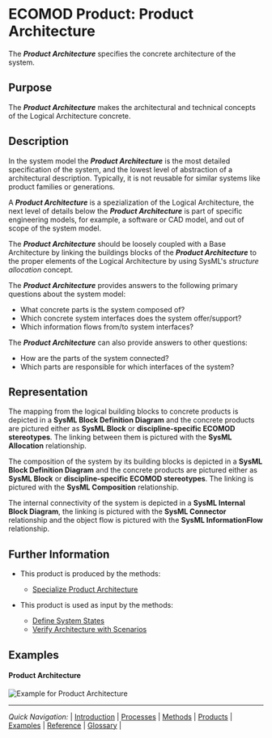 # ECOMOD Product: Product Architecture

The **_Product Architecture_** specifies the concrete architecture of the system.


## Purpose

The **_Product Architecture_** makes the architectural and technical concepts of the Logical Architecture concrete.


## Description

In the system model the **_Product Architecture_** is the most detailed specification of the system, and the lowest level of abstraction of a architectural description. Typically, it is not reusable for similar systems like product families or generations.

A **_Product Architecture_** is a spezialization of the Logical Architecture, the next level of details below the **_Product Architecture_** is part of specific engineering models, for example, a software or CAD model, and out of scope of the system model.

The **_Product Architecture_** should be loosely coupled with a Base Architecture by linking the buildings blocks of the **_Product Architecture_** to the proper elements of the Logical Architecture by using SysML's _structure allocation_ concept.

The **_Product Architecture_** provides answers to the following primary questions about the system model:

+ What concrete parts is the system composed of?
+ Which concrete system interfaces does the system offer/support?
+ Which information flows from/to system interfaces?

The **_Product Architecture_** can also provide answers to other questions:

+ How are the parts of the system connected?
+ Which parts are responsible for which interfaces of the system?


## Representation

The mapping from the logical building blocks to concrete products is depicted in a **SysML Block Definition Diagram** and the concrete products are pictured either as **SysML Block** or **discipline-specific ECOMOD stereotypes**. The linking between them is pictured with the **SysML Allocation** relationship.

The composition of the system by its building blocks is depicted in a **SysML Block Definition Diagram** and the concrete products are pictured either as **SysML Block** or **discipline-specific ECOMOD stereotypes**. The linking is pictured with the **SysML Composition** relationship.

The internal connectivity of the system is depicted in a **SysML Internal Block Diagram**, the linking is pictured with the **SysML Connector** relationship and the object flow is pictured with the **SysML InformationFlow** relationship.


## Further Information

+ This product is produced by the methods:
  - [Specialize Product Architecture](methods_product-architecture.md)

+ This product is used as input by the methods:
  - [Define System States](methods_system-states.md)
  - [Verify Architecture with Scenarios](methods_architecture-scenarios.md)


## Examples

#### Product Architecture

![Example for Product Architecture](images/en-ecomod-example-productarchitecture-modelview.png)

---
_Quick Navigation:_ | [Introduction](index.md) | [Processes](processes.md) | [Methods](methods.md) | [Products](products.md) | [Examples](examples.md) | [Reference](quick-reference.md) | [Glossary](glossary.md) |
